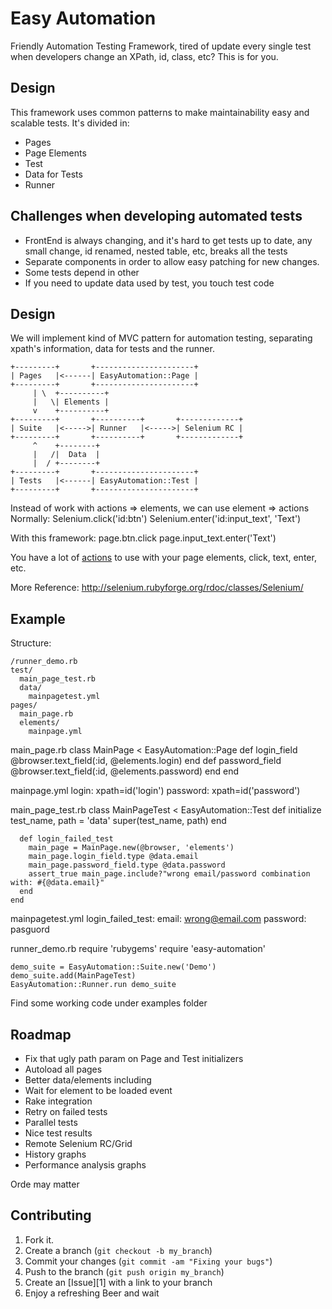 Easy Automation
===============

Friendly Automation Testing Framework, tired of update every single test when developers change an XPath, id, class, etc? This is for you.

Design
------

This framework uses common patterns to make maintainability easy and scalable tests. It's divided in:

* Pages
* Page Elements
* Test
* Data for Tests
* Runner

Challenges when developing automated tests
------

* FrontEnd is always changing, and it's hard to get tests up to date, any small change, id renamed, nested table, etc, breaks all the tests
* Separate components in order to allow easy patching for new changes.
* Some tests depend in other
* If you need to update data used by test, you touch test code

Design
------

We will implement kind of MVC pattern for automation testing, separating xpath's information, data for tests and the runner.

    +---------+       +----------------------+
    | Pages   |<------| EasyAutomation::Page |
    +---------+       +----------------------+
         | \  +----------+
         |   \| Elements |
         v    +----------+
    +---------+       +----------+       +-------------+
    | Suite   |<----->| Runner   |<----->| Selenium RC |
    +---------+       +----------+       +-------------+
         ^    +--------+
         |   /|  Data  |
         |  / +--------+
    +---------+       +----------------------+
    | Tests   |<------| EasyAutomation::Test |
    +---------+       +----------------------+

Instead of work with actions => elements, we can use element => actions
Normally:
    Selenium.click('id:btn')
    Selenium.enter('id:input_text', 'Text')

With this framework:
    page.btn.click
    page.input_text.enter('Text')

You have a lot of [actions](http://selenium.rubyforge.org/rdoc/classes/Selenium/WebPage.html) to use with your page elements, click, text, enter, etc.

More Reference: http://selenium.rubyforge.org/rdoc/classes/Selenium/

Example
-------
Structure:

    /runner_demo.rb
    test/
      main_page_test.rb
      data/
        mainpagetest.yml
    pages/
      main_page.rb
      elements/
        mainpage.yml

main_page.rb
    class MainPage < EasyAutomation::Page
      def login_field
        @browser.text_field(:id, @elements.login)
      end
      def password_field
        @browser.text_field(:id, @elements.password)
      end
    end

mainpage.yml
    login: xpath=id('login')
    password: xpath=id('password')

main_page_test.rb
    class MainPageTest < EasyAutomation::Test
      def initialize test_name, path = 'data'
        super(test_name, path)
      end

      def login_failed_test
        main_page = MainPage.new(@browser, 'elements')
        main_page.login_field.type @data.email
        main_page.password_field.type @data.password
        assert_true main_page.include?"wrong email/password combination with: #{@data.email}"
      end
    end

mainpagetest.yml
    login_failed_test:
      email: wrong@email.com
      password: pasguord

runner_demo.rb
    require 'rubygems'
    require 'easy-automation'

    demo_suite = EasyAutomation::Suite.new('Demo')
    demo_suite.add(MainPageTest)
    EasyAutomation::Runner.run demo_suite

Find some working code under examples folder

Roadmap
-------
* Fix that ugly path param on Page and Test initializers
* Autoload all pages
* Better data/elements including
* Wait for element to be loaded event
* Rake integration
* Retry on failed tests
* Parallel tests
* Nice test results
* Remote Selenium RC/Grid
* History graphs
* Performance analysis graphs

Orde may matter

Contributing
------------

1. Fork it.
2. Create a branch (`git checkout -b my_branch`)
3. Commit your changes (`git commit -am "Fixing your bugs"`)
4. Push to the branch (`git push origin my_branch`)
5. Create an [Issue][1] with a link to your branch
6. Enjoy a refreshing Beer and wait
